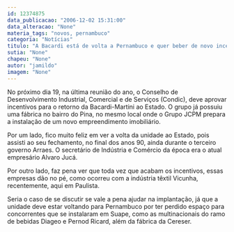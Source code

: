 ```yaml
---
id: 12374875
data_publicacao: "2006-12-02 15:31:00"
data_alteracao: "None"
materia_tags: "novos, pernambuco"
categoria: "Notícias"
titulo: "A Bacardi está de volta a Pernambuco e quer beber de novo incentivos fiscais"
sutia: "None"
chapeu: "None"
autor: "jamildo"
imagem: "None"
---
```

<p>No pr&oacute;ximo dia 19, na &uacute;ltima reuni&atilde;o do ano, o Conselho de Desenvolvimento Industrial, Comercial e de Servi&ccedil;os (Condic), deve aprovar incentivos para o retorno da Bacardi-Martini ao Estado. O grupo j&aacute; possuiu uma f&aacute;brica no bairro do Pina, no mesmo local onde o Grupo JCPM prepara a instala&ccedil;&atilde;o de um novo empreendimento imobili&aacute;rio.</p>
<p>Por um lado, fico muito feliz em ver a volta da unidade ao Estado, pois assisti ao seu fechamento, no final dos anos 90, ainda durante o terceiro governo Arraes. O secret&aacute;rio de Ind&uacute;stria e Com&eacute;rcio da &eacute;poca era o atual empres&aacute;rio Alvaro Juc&aacute;.</p>
<p>Por outro lado, faz pena ver que toda vez que acabam os incentivos, essas empresas d&atilde;o no p&eacute;, como ocorreu com a ind&uacute;stria t&ecirc;xtil Vicunha, recentemente, aqui em Paulista.</p>
<p>Seria o caso de se discutir se vale a pena ajudar na implanta&ccedil;&atilde;o, j&aacute; que a unidade deve estar voltando para Pernambuco por ter perdido espa&ccedil;o para concorrentes que se instalaram em Suape, como as multinacionais do ramo de bebidas Diageo e Pernod Ricard, al&eacute;m da f&aacute;brica da Cereser.</p>
